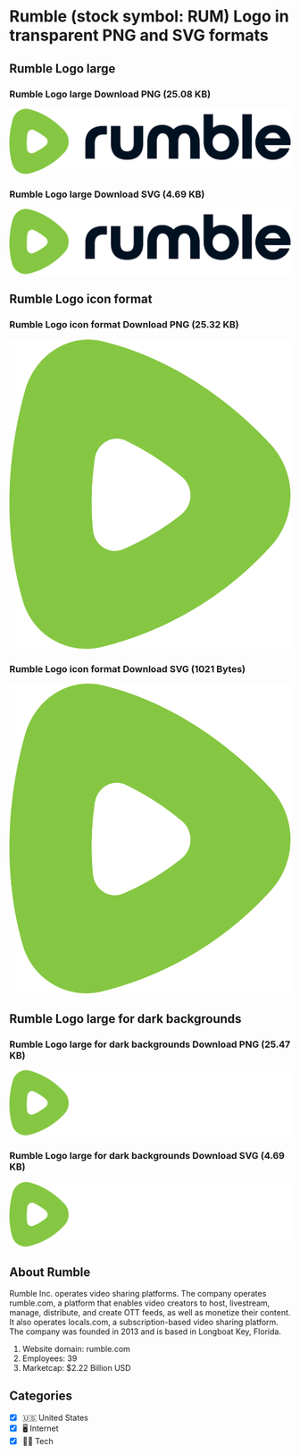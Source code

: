 # Rumble (stock symbol: RUM) Logo in transparent PNG and SVG formats

## Rumble Logo large

### Rumble Logo large Download PNG (25.08 KB)

![Rumble Logo large Download PNG (25.08 KB)](/img/orig/RUM_BIG-7db8b8d2.png)

### Rumble Logo large Download SVG (4.69 KB)

![Rumble Logo large Download SVG (4.69 KB)](/img/orig/RUM_BIG-9e25b499.svg)

## Rumble Logo icon format

### Rumble Logo icon format Download PNG (25.32 KB)

![Rumble Logo icon format Download PNG (25.32 KB)](/img/orig/RUM-79ca46cb.png)

### Rumble Logo icon format Download SVG (1021 Bytes)

![Rumble Logo icon format Download SVG (1021 Bytes)](/img/orig/RUM-a8defbe7.svg)

## Rumble Logo large for dark backgrounds

### Rumble Logo large for dark backgrounds Download PNG (25.47 KB)

![Rumble Logo large for dark backgrounds Download PNG (25.47 KB)](/img/orig/RUM_BIG.D-7ca300da.png)

### Rumble Logo large for dark backgrounds Download SVG (4.69 KB)

![Rumble Logo large for dark backgrounds Download SVG (4.69 KB)](/img/orig/RUM_BIG.D-68611ac2.svg)

## About Rumble

Rumble Inc. operates video sharing platforms. The company operates rumble.com, a platform that enables video creators to host, livestream, manage, distribute, and create OTT feeds, as well as monetize their content. It also operates locals.com, a subscription-based video sharing platform. The company was founded in 2013 and is based in Longboat Key, Florida.

1. Website domain: rumble.com
2. Employees: 39
3. Marketcap: $2.22 Billion USD


## Categories
- [x] 🇺🇸 United States
- [x] 🖥️ Internet
- [x] 👩‍💻 Tech

